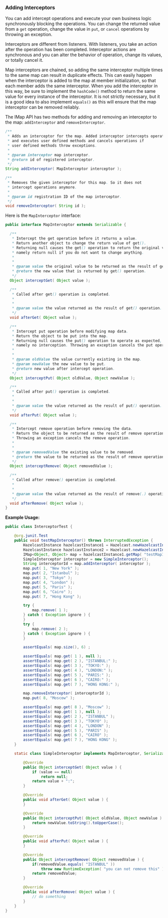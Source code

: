 
### Adding Interceptors

You can add intercept operations and execute your own business logic synchronously blocking the operations. You can change the returned value from a `get` operation, change the value in `put`, or `cancel` operations by throwing an exception.

Interceptors are different from listeners. With listeners, you take an action after the operation has been completed. Interceptor actions are synchronous and you can alter the behavior of operation, change its values, or totally cancel it.

Map interceptors are chained, so adding the same interceptor multiple times to the same map can result in duplicate effects. This can easily happen when the interceptor is added to the map at member initialization, so that each member adds the same interceptor. When you add the interceptor in this way, be sure to implement the `hashCode()` method to return the same value for every instance of the interceptor. It is not strictly necessary, but it is a good idea to also implement `equals()` as this will ensure that the map interceptor can be removed reliably.

The IMap API has two methods for adding and removing an interceptor to the map: `addInterceptor` and `removeInterceptor`.

```java
/**
 * Adds an interceptor for the map. Added interceptor intercepts operations
 * and executes user defined methods and cancels operations if 
 * user defined methods throw exceptions. 
 *
 * @param interceptor map interceptor.
 * @return id of registered interceptor.
 */
String addInterceptor( MapInterceptor interceptor );

/**
 * Removes the given interceptor for this map. So it does not 
 * intercept operations anymore. 
 *
 * @param id registration ID of the map interceptor.
 */
void removeInterceptor( String id );
```

Here is the `MapInterceptor` interface:

```java
public interface MapInterceptor extends Serializable {

  /**
   * Intercept the get operation before it returns a value.
   * Return another object to change the return value of get().
   * Returning null causes the get() operation to return the original value,
   * namely return null if you do not want to change anything.
   * 
   *
   * @param value the original value to be returned as the result of get() operation.
   * @return the new value that is returned by get() operation.
   */
  Object interceptGet( Object value );

  /**
   * Called after get() operation is completed.
   * 
   *
   * @param value the value returned as the result of get() operation.
   */
  void afterGet( Object value );

  /**
   * Intercept put operation before modifying map data.
   * Return the object to be put into the map.
   * Returning null causes the put() operation to operate as expected,
   * namely no interception. Throwing an exception cancels the put operation.
   * 
   *
   * @param oldValue the value currently existing in the map.
   * @param newValue the new value to be put.
   * @return new value after intercept operation.
   */
  Object interceptPut( Object oldValue, Object newValue );

  /**
   * Called after put() operation is completed.
   * 
   *
   * @param value the value returned as the result of put() operation.
   */
  void afterPut( Object value );

  /**
   * Intercept remove operation before removing the data.
   * Return the object to be returned as the result of remove operation.
   * Throwing an exception cancels the remove operation.
   * 
   *
   * @param removedValue the existing value to be removed.
   * @return the value to be returned as the result of remove operation.
   */
  Object interceptRemove( Object removedValue );

  /**
   * Called after remove() operation is completed.
   * 
   *
   * @param value the value returned as the result of remove(.) operation
   */
  void afterRemove( Object value );
}
```

**Example Usage:**

```java
public class InterceptorTest {

    @org.junit.Test
    public void testMapInterceptor() throws InterruptedException {
        HazelcastInstance hazelcastInstance1 = Hazelcast.newHazelcastInstance();
        HazelcastInstance hazelcastInstance2 = Hazelcast.newHazelcastInstance();
        IMap<Object, Object> map = hazelcastInstance1.getMap( "testMapInterceptor" );
        SimpleInterceptor interceptor = new SimpleInterceptor();
        String interceptorId = map.addInterceptor( interceptor );
        map.put( 1, "New York" );
        map.put( 2, "Istanbul" );
        map.put( 3, "Tokyo" );
        map.put( 4, "London" );
        map.put( 5, "Paris" );
        map.put( 6, "Cairo" );
        map.put( 7, "Hong Kong" );

        try {
            map.remove( 1 );
        } catch ( Exception ignore ) {
        }
        try {
            map.remove( 2 );
        } catch ( Exception ignore ) {
        }

        assertEquals( map.size(), 6) ;

        assertEquals( map.get( 1 ), null );
        assertEquals( map.get( 2 ), "ISTANBUL:" );
        assertEquals( map.get( 3 ), "TOKYO:" );
        assertEquals( map.get( 4 ), "LONDON:" );
        assertEquals( map.get( 5 ), "PARIS:" );
        assertEquals( map.get( 6 ), "CAIRO:" );
        assertEquals( map.get( 7 ), "HONG KONG:" );

        map.removeInterceptor( interceptorId );
        map.put( 8, "Moscow" );

        assertEquals( map.get( 8 ), "Moscow" );
        assertEquals( map.get( 1 ), null );
        assertEquals( map.get( 2 ), "ISTANBUL" );
        assertEquals( map.get( 3 ), "TOKYO" );
        assertEquals( map.get( 4 ), "LONDON" );
        assertEquals( map.get( 5 ), "PARIS" );
        assertEquals( map.get( 6 ), "CAIRO" );
        assertEquals( map.get( 7 ), "HONG KONG" );
    }

    static class SimpleInterceptor implements MapInterceptor, Serializable {

        @Override
        public Object interceptGet( Object value ) {
            if (value == null)
                return null;
            return value + ":";
        }

        @Override
        public void afterGet( Object value ) {
        }

        @Override
        public Object interceptPut( Object oldValue, Object newValue ) {
            return newValue.toString().toUpperCase();
        }

        @Override
        public void afterPut( Object value ) {
        }

        @Override
        public Object interceptRemove( Object removedValue ) {
            if(removedValue.equals( "ISTANBUL" ))
                throw new RuntimeException( "you can not remove this" );
            return removedValue;
        }

        @Override
        public void afterRemove( Object value ) {
            // do something
        }
    }
}
```


